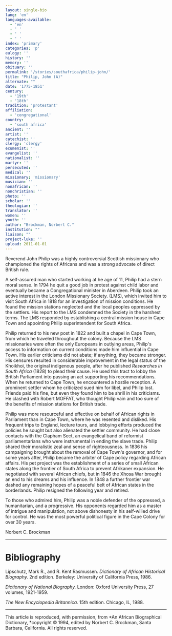 ```yaml
---
layout: single-bio
lang: 'en'
languages-available:
  - 'en'
  - ' '
  - ' '
  - ' '
index: 'primary'
categories: 'p'
eulogy: ''
history: ''
memory: ''
obituary: ''
permalink: '/stories/southafrica/philip-john/'
title: "Philip, John (A)"
alternate: ""
date: '1775-1851'
century:
  - '19th'
  - '18th'
tradition: 'protestant'
affiliation:
  - 'congregational'
country:
  - 'south africa'
ancient: ''
artist: ''
catechist: ''
clergy: 'clergy'
ecumenist: ''
evangelist: ''
nationalist: ''
martyr: ''
persecuted: ''
medical: ''
missionary: 'missionary'
musician: ''
nonafrican: ''
nonchristian: ''
photo: ''
scholar: ''
theologian: ''
translator: ''
women: ''
youth: ''
author: "Brockman, Norbert C."
institution: ""
liaison: ""
project-luke: ''
upload: 2011-01-01
---
```




Reverend John Philip was a highly controversial Scottish missionary who championed the rights of Africans and was a strong advocate of direct British rule.

A self-assured man who started working at he age of 11, Philip had a stern moral sense. In 1794 he quit a good job in protest against child labor and eventually became a Congregational minister in Aberdeen. Philip took an active interest in the London Missionary Society. (LMS), which invited him to visit South Africa in 1818 for an investigation of mission conditions. He found the mission stations neglected and the local peoples oppressed by the settlers. His report to the LMS condemned the Society in the harshest terms. The LMS responded by establishing a central mission house in Cape Town and appointing Philip superintendent for South Africa.

Philip returned to his new post in 1822 and built a chapel in Cape Town, from which he traveled throughout the colony. Because the LMS missionaries were often the only Europeans in outlying areas, Philip's access to information on current conditions made him influential in Cape Town. His earlier criticisms did not abate; if anything, they became stronger. His censures resulted in considerable improvement in the legal status of the Khoikhoi, the original indigenous people, after he published *Researches in South Africa* (1828) to plead their cause. He used this tract to lobby the British Parliament into passing an act supporting his recommendations. When he returned to Cape Town, he encountered a hostile reception.  A prominent settler whom he criticized sued him for libel, and Philip lost. Friends paid his fine, but even they found him to be shrill in his criticisms. He clashed with Robert MOFFAT, who thought Philip vain and too sure of the benefits of mission stations for British trade.

Philip was more resourceful and effective on behalf of African rights in Parliament than in Cape Town, where he was resented and disliked. His frequent trips to England, lecture tours, and lobbying efforts produced the policies he sought but also alienated the settler community. He had close contacts with the Clapham Sect, an evangelical band of reformist parliamentarians who were instrumental in ending the slave trade. Philip shared their moralistic zeal and sense of righteousness. In 1836 his campaigning brought about the removal of Cape Town's governor, and for some years after, Philip became the arbiter of Cape policy regarding African affairs. His pet project was the establishment of a series of small African states along the frontier of South Africa to prevent Afrikaner expansion. He negotiated with several African chiefs, but in 1846 the Xhosa War brought an end to his dreams and his influence. In 1848 a further frontier war dashed any remaining hopes of a peaceful belt of African states in the borderlands. Philip resigned the following year and retired.

To those who admired him, Philip was a noble defender of the oppressed, a humanitarian, and a progressive. His opponents regarded him as a master of intrigue and manipulation, not above dishonesty in his self-willed drive for control. He was the most powerful political figure in the Cape Colony for over 30 years.

Norbert C. Brockman

---

# Bibliography

Lipschutz, Mark R., and R. Kent Rasmussen.  *Dictionary of African Historical Biography.*  2nd edition.  Berkeley: University of California Press, 1986.

*Dictionary of National Biography.*  London: Oxford University Press, 27 volumes, 1921-1959.

*The New Encyclopedia Britannica.*  15th edition.  Chicago, IL, 1988.

---

This article is reproduced, with permission, from *An African Biographical Dictionary, *copyright &copy; 1994, edited by Norbert C. Brockman, Santa Barbara, California. All rights reserved.
